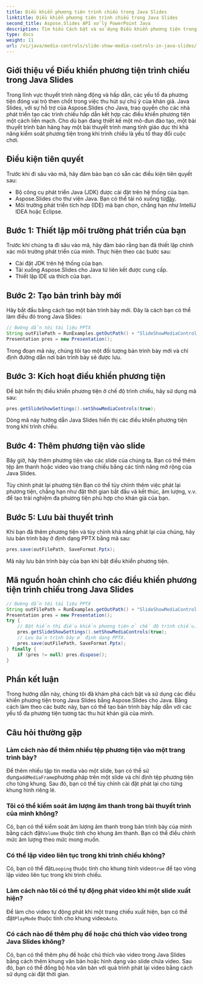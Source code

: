 ```yaml
---
title: Điều khiển phương tiện trình chiếu trong Java Slides
linktitle: Điều khiển phương tiện trình chiếu trong Java Slides
second_title: Aspose.Slides API xử lý PowerPoint Java
description: Tìm hiểu Cách bật và sử dụng Điều khiển phương tiện trong Trang trình bày Java với Aspose.Slides cho Java. Cải thiện bản trình bày của bạn bằng điều khiển phương tiện.
type: docs
weight: 11
url: /vi/java/media-controls/slide-show-media-controls-in-java-slides/
---
```


## Giới thiệu về Điều khiển phương tiện trình chiếu trong Java Slides

Trong lĩnh vực thuyết trình năng động và hấp dẫn, các yếu tố đa phương tiện đóng vai trò then chốt trong việc thu hút sự chú ý của khán giả. Java Slides, với sự hỗ trợ của Aspose.Slides cho Java, trao quyền cho các nhà phát triển tạo các trình chiếu hấp dẫn kết hợp các điều khiển phương tiện một cách liền mạch. Cho dù bạn đang thiết kế một mô-đun đào tạo, một bài thuyết trình bán hàng hay một bài thuyết trình mang tính giáo dục thì khả năng kiểm soát phương tiện trong khi trình chiếu là yếu tố thay đổi cuộc chơi.

## Điều kiện tiên quyết

Trước khi đi sâu vào mã, hãy đảm bảo bạn có sẵn các điều kiện tiên quyết sau:

- Bộ công cụ phát triển Java (JDK) được cài đặt trên hệ thống của bạn.
-  Aspose.Slides cho thư viện Java. Bạn có thể tải nó xuống từ[đây](https://releases.aspose.com/slides/java/).
- Môi trường phát triển tích hợp (IDE) mà bạn chọn, chẳng hạn như IntelliJ IDEA hoặc Eclipse.

## Bước 1: Thiết lập môi trường phát triển của bạn

Trước khi chúng ta đi sâu vào mã, hãy đảm bảo rằng bạn đã thiết lập chính xác môi trường phát triển của mình. Thực hiện theo các bước sau:

- Cài đặt JDK trên hệ thống của bạn.
- Tải xuống Aspose.Slides cho Java từ liên kết được cung cấp.
- Thiết lập IDE ưa thích của bạn.

## Bước 2: Tạo bản trình bày mới

Hãy bắt đầu bằng cách tạo một bản trình bày mới. Đây là cách bạn có thể làm điều đó trong Java Slides:

```java
// Đường dẫn tới tài liệu PPTX
String outFilePath = RunExamples.getOutPath() + "SlideShowMediaControl.pptx";
Presentation pres = new Presentation();
```

Trong đoạn mã này, chúng tôi tạo một đối tượng bản trình bày mới và chỉ định đường dẫn nơi bản trình bày sẽ được lưu.

## Bước 3: Kích hoạt điều khiển phương tiện

Để bật hiển thị điều khiển phương tiện ở chế độ trình chiếu, hãy sử dụng mã sau:

```java
pres.getSlideShowSettings().setShowMediaControls(true);
```

Dòng mã này hướng dẫn Java Slides hiển thị các điều khiển phương tiện trong khi trình chiếu.

## Bước 4: Thêm phương tiện vào slide

Bây giờ, hãy thêm phương tiện vào các slide của chúng ta. Bạn có thể thêm tệp âm thanh hoặc video vào trang chiếu bằng các tính năng mở rộng của Java Slides.

Tùy chỉnh phát lại phương tiện
Bạn có thể tùy chỉnh thêm việc phát lại phương tiện, chẳng hạn như đặt thời gian bắt đầu và kết thúc, âm lượng, v.v. để tạo trải nghiệm đa phương tiện phù hợp cho khán giả của bạn.

## Bước 5: Lưu bài thuyết trình

Khi bạn đã thêm phương tiện và tùy chỉnh khả năng phát lại của chúng, hãy lưu bản trình bày ở định dạng PPTX bằng mã sau:

```java
pres.save(outFilePath, SaveFormat.Pptx);
```

Mã này lưu bản trình bày của bạn khi bật điều khiển phương tiện.

## Mã nguồn hoàn chỉnh cho các điều khiển phương tiện trình chiếu trong Java Slides

```java
// Đường dẫn tới tài liệu PPTX
String outFilePath = RunExamples.getOutPath() + "SlideShowMediaControl.pptx";
Presentation pres = new Presentation();
try {
	// Bật hiển thị điều khiển phương tiện ở chế độ trình chiếu.
	pres.getSlideShowSettings().setShowMediaControls(true);
	// Lưu bản trình bày ở định dạng PPTX.
	pres.save(outFilePath, SaveFormat.Pptx);
} finally {
	if (pres != null) pres.dispose();
}
```

## Phần kết luận

Trong hướng dẫn này, chúng tôi đã khám phá cách bật và sử dụng các điều khiển phương tiện trong Java Slides bằng Aspose.Slides cho Java. Bằng cách làm theo các bước này, bạn có thể tạo bản trình bày hấp dẫn với các yếu tố đa phương tiện tương tác thu hút khán giả của mình.

## Câu hỏi thường gặp

### Làm cách nào để thêm nhiều tệp phương tiện vào một trang trình bày?

 Để thêm nhiều tập tin media vào một slide, bạn có thể sử dụng`addMediaFrame`phương pháp trên một slide và chỉ định tệp phương tiện cho từng khung. Sau đó, bạn có thể tùy chỉnh cài đặt phát lại cho từng khung hình riêng lẻ.

### Tôi có thể kiểm soát âm lượng âm thanh trong bài thuyết trình của mình không?

 Có, bạn có thể kiểm soát âm lượng âm thanh trong bản trình bày của mình bằng cách đặt`Volume` thuộc tính cho khung âm thanh. Bạn có thể điều chỉnh mức âm lượng theo mức mong muốn.

### Có thể lặp video liên tục trong khi trình chiếu không?

 Có, bạn có thể đặt`Looping` thuộc tính cho khung hình video`true` để tạo vòng lặp video liên tục trong khi trình chiếu.

### Làm cách nào tôi có thể tự động phát video khi một slide xuất hiện?

 Để làm cho video tự động phát khi một trang chiếu xuất hiện, bạn có thể đặt`PlayMode` thuộc tính cho khung video`Auto`.

### Có cách nào để thêm phụ đề hoặc chú thích vào video trong Java Slides không?

Có, bạn có thể thêm phụ đề hoặc chú thích vào video trong Java Slides bằng cách thêm khung văn bản hoặc hình dạng vào slide chứa video. Sau đó, bạn có thể đồng bộ hóa văn bản với quá trình phát lại video bằng cách sử dụng cài đặt thời gian.